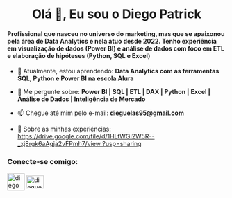 <h1 align="center">Olá 👋, Eu sou o Diego Patrick</h1>
<h4 align="left">Profissional que nasceu no universo do marketing, mas que se apaixonou pela área de Data Analytics e nela atuo desde 2022. Tenho experiência em visualização de dados (Power BI) e análise de dados com foco em ETL e elaboração de hipóteses (Python, SQL e Excel)</h4>

- 🌱 Atualmente, estou aprendendo: **Data Analytics com as ferramentas SQL, Python e Power BI na escola Alura**

- 💬 Me pergunte sobre: **Power BI | SQL | ETL | DAX | Python | Excel | Análise de Dados | Inteligência de Mercado**

- 📫 Chegue até mim pelo e-mail: **dieguelas95@gmail.com**

- 📄 Sobre as minhas experiências: [https://drive.google.com/file/d/1HLtWGI2W5R--_xj8rgk6aAgja2vFPmh7/view ?usp=sharing](https://drive.google.com/file/d/1HLtWGI2W5R--_xj8rgk6aAgja2vFPmh7/view?usp=sharing)

<h3 align="left">Conecte-se comigo:</h3>
<p align ="esquerda">
<a href="https://linkedin.com/in/diego-patrick-vieira-oliveira-a9b03b158" target="blank"><img align="center" src="https://raw.githubusercontent.com/rahuldkjain/github-profile-readme-generator/master/src/images/icons/Social/linked-in-alt.svg" alt="diego patrick vieira oliveira" altura ="30" width="40" /></a>
<a href="https://instagram.com/dieguelas" target="blank"><img align="center" src="https://upload.wikimedia.org/wikipedia/commons/5/58/Instagram-Icon.png" alt="dieguelas" height="30" width="40" /></a >
</p>
